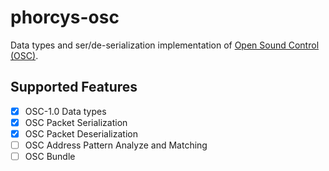 # phorcys-osc
Data types and ser/de-serialization implementation of [Open Sound Control (OSC)](https://opensoundcontrol.stanford.edu/).

## Supported Features
* [x] OSC-1.0 Data types
* [x] OSC Packet Serialization
* [x] OSC Packet Deserialization
* [ ] OSC Address Pattern Analyze and Matching
* [ ] OSC Bundle
